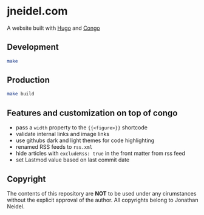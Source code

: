 # jneidel.com

A website built with [Hugo](https://gohugo.io) and [Congo](https://jpanther.github.io/congo)

## Development

```sh
make
```

## Production

```sh
make build
```

## Features and customization on top of congo

- pass a `width` property to the `{{<figure>}}` shortcode
- validate internal links and image links
- use githubs dark and light themes for code highlighting
- renamed RSS feeds to `rss.xml`
- hide articles with `excludeRss: true` in the front matter from rss feed
- set Lastmod value based on last commit date

## Copyright

The contents of this repository are **NOT** to be used under any cirumstances
without the explicit approval of the author.
All copyrights belong to Jonathan Neidel.

